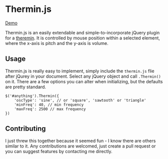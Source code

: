 # Thermin.js

[Demo](https://cdn.rawgit.com/axprin/thermin.js/master/index.html)

Thermin.js is an easily extendable and simple-to-incorporate jQuery plugin for a [theremin](https://en.wikipedia.org/wiki/Theremin). It is controlled by mouse position within a selected element, where the x-axis is pitch and the y-axis is volume. 

## Usage

Thermin.js is really easy to implement, simply include the `thermin.js` flie after jQurey in your document. Select any jQuery object and call `.Thermin()` on it. There are a few options you can alter when initializing, but the defaults are pretty standard. 

```
$('#anything').Thermin({
	'oscType': 'sine', // or 'square', 'sawtooth' or 'triangle'
	'minFreq': 40, // min frequency
	'maxFreq': 2500 // max frequency
})
```

## Contributing

I just threw this together because it seemed fun - I know there are others similar to it. Any contributions are welcomed, just create a pull request or you can suggest features by contacting me directly.